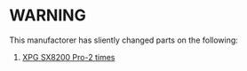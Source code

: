 # WARNING
This manufactorer has sliently changed parts on the following:
1. [XPG SX8200 Pro-2 times](https://www.reddit.com/r/hardware/comments/lk2f5i/breaking_news_adata_sx8200_pro_m2_ssd_performance)
